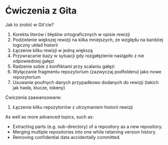 # Ćwiczenia z Gita

Jak to zrobić w Git'cie?

1. Korekta literów i błędów ortograficznych w opisie rewizji
2. Podzielenie większej rewizji na kilka mniejszych, ze względu na bardziej logiczny układ historii
3. Łączenie kilku rewizji w jedną większą
4. Przywracanie bazy w sytuacji gdy rozgałęzienie nastąpiło z nie odpowiedniej gałęzi 
5. Radzenie sobie z konfliktami przy scalaniu gałęzi
6. Wyłączanie fragmentu repozytorium (zazwyczaj podfolderu) jako nowe repozytorium
7. Usuwanie poufnych danych przypadkowo dodanych do rewizji (takich jak hasła, klucze, tokeny)

Ćwiczenia zaawansowane:

1. Łączenie kilku repozytoriów z utrzymaniem historii rewizji



As well as more advanced topics, such as:
* Extracting parts (e.g. sub-directory) of a repository as a new repository.
* Merging multiple repositories into one while retaining version history.
* Removing confidential data accidentally committed.